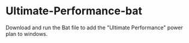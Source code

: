 # Ultimate-Performance-bat

Download and run the Bat file to add the "Ultimate Performance" power plan to windows.
